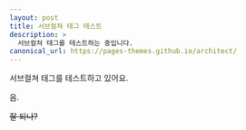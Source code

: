 ```yaml
---
layout: post
title: 서브컬쳐 태그 테스트
description: >
  서브컬쳐 태그를 테스트하는 중입니다.
canonical_url: https://pages-themes.github.io/architect/
---
```


서브컬쳐 태그를 테스트하고 있어요.

음.

~~잘 되나?~~